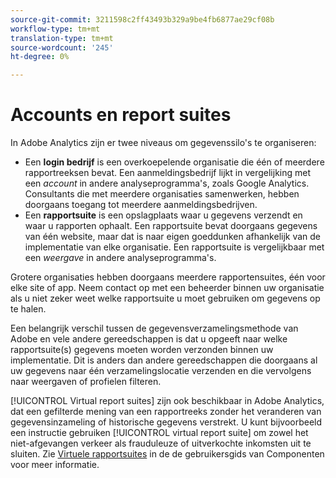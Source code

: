 ```yaml
---
source-git-commit: 3211598c2ff43493b329a9be4fb6877ae29cf08b
workflow-type: tm+mt
translation-type: tm+mt
source-wordcount: '245'
ht-degree: 0%

---
```

# Accounts en report suites

In Adobe Analytics zijn er twee niveaus om gegevenssilo&#39;s te organiseren:

* Een **login bedrijf** is een overkoepelende organisatie die één of meerdere rapportreeksen bevat. Een aanmeldingsbedrijf lijkt in vergelijking met een *account* in andere analyseprogramma&#39;s, zoals Google Analytics. Consultants die met meerdere organisaties samenwerken, hebben doorgaans toegang tot meerdere aanmeldingsbedrijven.
* Een **rapportsuite** is een opslagplaats waar u gegevens verzendt en waar u rapporten ophaalt. Een rapportsuite bevat doorgaans gegevens van één website, maar dat is naar eigen goeddunken afhankelijk van de implementatie van elke organisatie. Een rapportsuite is vergelijkbaar met een *weergave* in andere analyseprogramma&#39;s.

Grotere organisaties hebben doorgaans meerdere rapportensuites, één voor elke site of app. Neem contact op met een beheerder binnen uw organisatie als u niet zeker weet welke rapportsuite u moet gebruiken om gegevens op te halen.

Een belangrijk verschil tussen de gegevensverzamelingsmethode van Adobe en vele andere gereedschappen is dat u opgeeft naar welke rapportsuite(s) gegevens moeten worden verzonden binnen uw implementatie. Dit is anders dan andere gereedschappen die doorgaans al uw gegevens naar één verzamelingslocatie verzenden en die vervolgens naar weergaven of profielen filteren.

[!UICONTROL Virtual report suites] zijn ook beschikbaar in Adobe Analytics, dat een gefilterde mening van een rapportreeks zonder het veranderen van gegevensinzameling of historische gegevens verstrekt. U kunt bijvoorbeeld een instructie gebruiken [!UICONTROL virtual report suite] om zowel het niet-afgevangen verkeer als frauduleuze of uitverkochte inkomsten uit te sluiten. Zie [Virtuele rapportsuites](/help/components/vrs/vrs-about.md) in de de gebruikersgids van Componenten voor meer informatie.
